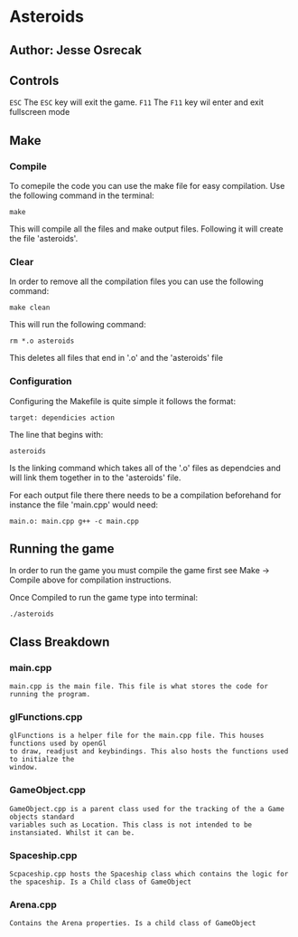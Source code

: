 # Asteroids

## Author: Jesse Osrecak

## Controls 
`ESC` The `ESC` key will exit the game.
`F11` The `F11` key wil enter and exit fullscreen mode



## Make

### Compile
To comepile the code you can use the make file for easy compilation. Use the following command in the 
terminal:

`make`

This will compile all the files and make output files. Following it will create the file 'asteroids'.

### Clear
In order to remove all the compilation files you can use the following command:

`make clean`

This will run the following command:

`rm *.o asteroids`

This deletes all files that end in '.o' and the 'asteroids' file

### Configuration
Configuring the Makefile is quite simple it follows the format:

`target: dependicies
    action`

The line that begins with: 

`asteroids` 

Is the linking command which takes all of the '.o' files as dependcies and will link them together
in to the 'asteroids' file.

For each output file there there needs to be a compilation beforehand for instance the file 
'main.cpp' would need:

`main.o: main.cpp
    g++ -c main.cpp`

## Running the game
In order to run the game you must compile the game first see Make -> Compile above for compilation 
instructions. 

Once Compiled to run the game type into terminal:

 `./asteroids`

## Class Breakdown

### main.cpp
    main.cpp is the main file. This file is what stores the code for running the program.
    

### glFunctions.cpp
    glFunctions is a helper file for the main.cpp file. This houses functions used by openGl 
    to draw, readjust and keybindings. This also hosts the functions used to initialze the
    window.

### GameObject.cpp
    GameObject.cpp is a parent class used for the tracking of the a Game objects standard 
    variables such as Location. This class is not intended to be instansiated. Whilst it can be.

### Spaceship.cpp
    Scpaceship.cpp hosts the Spaceship class which contains the logic for the spaceship. Is a Child class of GameObject

### Arena.cpp
    Contains the Arena properties. Is a child class of GameObject